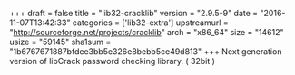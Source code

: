 +++
draft = false
title = "lib32-cracklib"
version = "2.9.5-9"
date = "2016-11-07T13:42:33"
categories = ['lib32-extra']
upstreamurl = "http://sourceforge.net/projects/cracklib"
arch = "x86_64"
size = "14612"
usize = "59145"
sha1sum = "1b6767671887bfdee3bb5e326e8bebb5ce49d813"
+++
Next generation version of libCrack password checking library. ( 32bit )
